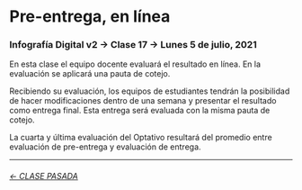 # Pre-entrega, en línea

### Infografía Digital v2 → Clase 17 → Lunes 5 de julio, 2021

En esta clase el equipo docente evaluará el resultado en línea. En la evaluación se aplicará una pauta de cotejo.

Recibiendo su evaluación, los equipos de estudiantes tendrán la posibilidad de hacer modificaciones dentro de una semana y presentar el resultado como entrega final. Esta entrega será evaluada con la misma pauta de cotejo.  

La cuarta y última evaluación del Optativo resultará del promedio entre evaluación de pre-entrega y evaluación de entrega.

- - - - - - - - - - -

###### [← CLASE PASADA](https://github.com/profesorfaco/dno075-2021/tree/main/clase-15)
